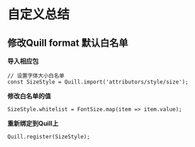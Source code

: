 # 自定义总结

## 修改Quill format 默认白名单

**导入相应包**

```
// 设置字体大小白名单
const SizeStyle = Quill.import('attributors/style/size');
```

**修改白名单的值**

```
SizeStyle.whitelist = FontSize.map(item => item.value);
```

**重新绑定到Quill上**

```
Quill.register(SizeStyle);
```